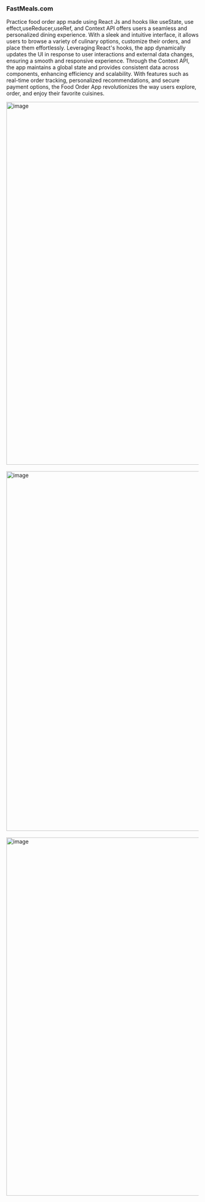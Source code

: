 <h3>FastMeals.com</h3>

<p>Practice food order app made using React Js and hooks like useState, use effect,useReducer,useRef, and Context API offers users a seamless and personalized dining experience. With a sleek and intuitive interface, it allows users to browse a variety of culinary options, customize their orders, and place them effortlessly. Leveraging React's hooks, the app dynamically updates the UI in response to user interactions and external data changes, ensuring a smooth and responsive experience. Through the Context API, the app maintains a global state and provides consistent data across components, enhancing efficiency and scalability. With features such as real-time order tracking, personalized recommendations, and secure payment options, the Food Order App revolutionizes the way users explore, order, and enjoy their favorite cuisines.</p>

<img width="948" alt="image" src="https://github.com/diksh04/foodOrderApp/assets/84238934/55c7c232-f53d-4d4f-a283-630a8f018862">
<br><br>
<img width="940" alt="image" src="https://github.com/diksh04/foodOrderApp/assets/84238934/8bdc030c-a916-4d48-9855-8a42cad6ef56">
<br><br>
<img width="936" alt="image" src="https://github.com/diksh04/foodOrderApp/assets/84238934/85881955-176d-4c52-a905-f1bed0d4db20">
